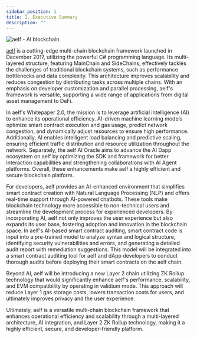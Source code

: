 ```yaml
---
sidebar_position: 1
title: 1. Executive Summary
description: ""
---
```

![aelf - AI blockchain](/img/chapter1.png "aelf - AI blockchain")

[aelf](https://aelf.com/) is a cutting-edge multi-chain blockchain framework launched in December 2017, utilizing the powerful C# programming language. Its multi-layered structure, featuring MainChain and SideChains, effectively tackles the challenges of traditional blockchain systems, such as performance bottlenecks and data complexity. This architecture improves scalability and reduces congestion by distributing tasks across multiple chains. With an emphasis on developer customization and parallel processing, aelf's framework is versatile, supporting a wide range of applications from digital asset management to DeFi.

In aelf's Whitepaper 2.0, the mission is to leverage artificial intelligence (AI) to enhance its operational efficiency. AI-driven machine learning models optimize smart contract execution and gas usage, predict network congestion, and dynamically adjust resources to ensure high performance. Additionally, AI enables intelligent load balancing and predictive scaling, ensuring efficient traffic distribution and resource utilization throughout the network. Separately, the aelf AI Oracle aims to advance the AI Dapp ecosystem on aelf by optimizing the SDK and framework for better interaction capabilities and strengthening collaborations with AI Agent platforms. Overall, these enhancements make aelf a highly efficient and secure blockchain platform.

For developers, aelf provides an AI-enhanced environment that simplifies smart contract creation with Natural Language Processing (NLP) and offers real-time support through AI-powered chatbots. These tools make blockchain technology more accessible to non-technical users and streamline the development process for experienced developers. By incorporating AI, aelf not only improves the user experience but also expands its user base, fostering adoption and innovation in the blockchain space. In aelf's AI-based smart contract auditing, smart contract code is input into a pre-trained model to analyze syntax and logical structure, identifying security vulnerabilities and errors, and generating a detailed audit report with remediation suggestions. This model will be integrated into a smart contract auditing tool for aelf and dApp developers to conduct thorough audits before deploying their smart contracts on the aelf chain.

Beyond AI, aelf will be introducing a new Layer 2 chain utilizing ZK Rollup technology that  would significantly enhance aelf's performance, scalability, and EVM compatibility by operating in validium mode. This approach will reduce Layer 1 gas storage costs, lowers transaction costs for users, and ultimately improves privacy and the user experience.

Ultimately, aelf is a versatile multi-chain blockchain framework that enhances operational efficiency and scalability through a multi-layered architecture, AI integration, and Layer 2 ZK Rollup technology, making it a highly efficient, secure, and developer-friendly platform.
